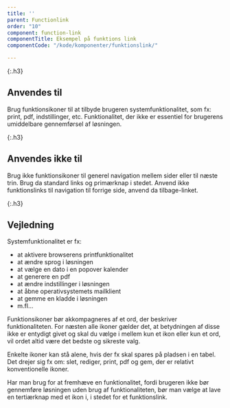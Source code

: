 ```yaml
---
title: ''
parent: Functionlink
order: "10"
component: function-link
componentTitle: Eksempel på funktions link
componentCode: "/kode/komponenter/funktionslink/"

---
```

{:.h3}
## Anvendes til

Brug funktionsikoner til at tilbyde brugeren systemfunktionalitet, som fx: print, pdf, indstillinger, etc. Funktionalitet, der ikke er essentiel for brugerens umiddelbare gennemførsel af løsningen.

{:.h3}
## Anvendes ikke til

Brug ikke funktionsikoner til generel navigation mellem sider eller til næste trin. Brug da standard links og primærknap i stedet. Anvend ikke funktionslinks til navigation til forrige side, anvend da tilbage-linket.

{:.h3}
## Vejledning

Systemfunktionalitet er fx:

- at aktivere browserens printfunktionalitet
- at ændre sprog i løsningen
- at vælge en dato i en popover kalender
- at generere en pdf
- at ændre indstillinger i løsningen
- at åbne operativsystemets mailklient
- at gemme en kladde i løsningen
- m.fl...

Funktionsikoner bør akkompagneres af et ord, der beskriver funktionaliteten. For næsten alle ikoner gælder det, at betydningen af disse ikke er entydigt givet og skal du vælge i mellem kun et ikon eller kun et ord, vil ordet altid være det bedste og sikreste valg.

Enkelte ikoner kan stå alene, hvis der fx skal spares på pladsen i en tabel. Det drejer sig fx om: slet, rediger, print, pdf og gem, der er relativt konventionelle ikoner.

Har man brug for at fremhæve en funktionalitet, fordi brugeren ikke bør gennemføre løsningen uden brug af funktionaliteten, bør man vælge at lave en tertiærknap med et ikon i, i stedet for et funktionslink. 